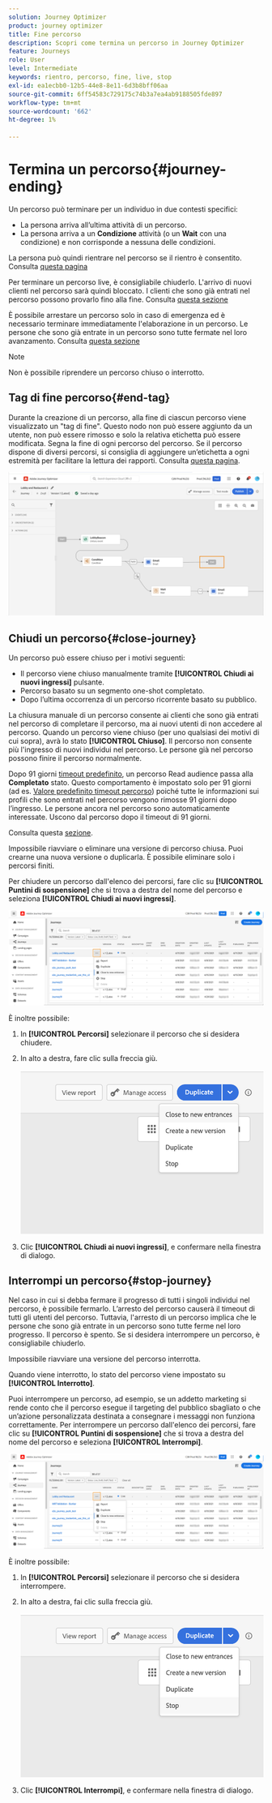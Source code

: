 ```yaml
---
solution: Journey Optimizer
product: journey optimizer
title: Fine percorso
description: Scopri come termina un percorso in Journey Optimizer
feature: Journeys
role: User
level: Intermediate
keywords: rientro, percorso, fine, live, stop
exl-id: ea1ecbb0-12b5-44e8-8e11-6d3b8bff06aa
source-git-commit: 6ff54583c729175c74b3a7ea4ab9188505fde897
workflow-type: tm+mt
source-wordcount: '662'
ht-degree: 1%

---
```


# Termina un percorso{#journey-ending}

Un percorso può terminare per un individuo in due contesti specifici:

* La persona arriva all’ultima attività di un percorso.
* La persona arriva a un **Condizione** attività (o un **Wait** con una condizione) e non corrisponde a nessuna delle condizioni.

La persona può quindi rientrare nel percorso se il rientro è consentito. Consulta [questa pagina](../building-journeys/journey-gs.md#change-properties)

Per terminare un percorso live, è consigliabile chiuderlo. L&#39;arrivo di nuovi clienti nel percorso sarà quindi bloccato. I clienti che sono già entrati nel percorso possono provarlo fino alla fine. Consulta [questa sezione](../building-journeys/journey.md#close-journey)

È possibile arrestare un percorso solo in caso di emergenza ed è necessario terminare immediatamente l&#39;elaborazione in un percorso. Le persone che sono già entrate in un percorso sono tutte fermate nel loro avanzamento. Consulta [questa sezione](../building-journeys/journey.md#stop-journey)

>[!NOTE]
>
>Non è possibile riprendere un percorso chiuso o interrotto.

## Tag di fine percorso{#end-tag}

Durante la creazione di un percorso, alla fine di ciascun percorso viene visualizzato un &quot;tag di fine&quot;. Questo nodo non può essere aggiunto da un utente, non può essere rimosso e solo la relativa etichetta può essere modificata. Segna la fine di ogni percorso del percorso. Se il percorso dispone di diversi percorsi, si consiglia di aggiungere un’etichetta a ogni estremità per facilitare la lettura dei rapporti. Consulta [questa pagina](../reports/live-report.md).

![](assets/journey-end.png)

<!--

### End activity{#journey-end-activity}

The **[!UICONTROL End]** activity allows you to mark the end of each path of the journey. It is not mandatory but recommended for visual clarity. See [this page](../building-journeys/end-activity.md)

![](assets/journey54.png)

-->

## Chiudi un percorso{#close-journey}

Un percorso può essere chiuso per i motivi seguenti:

* Il percorso viene chiuso manualmente tramite **[!UICONTROL Chiudi ai nuovi ingressi]** pulsante.
* Percorso basato su un segmento one-shot completato.
* Dopo l’ultima occorrenza di un percorso ricorrente basato su pubblico.

La chiusura manuale di un percorso consente ai clienti che sono già entrati nel percorso di completare il percorso, ma ai nuovi utenti di non accedere al percorso. Quando un percorso viene chiuso (per uno qualsiasi dei motivi di cui sopra), avrà lo stato **[!UICONTROL Chiuso]**. Il percorso non consente più l&#39;ingresso di nuovi individui nel percorso. Le persone già nel percorso possono finire il percorso normalmente.

Dopo 91 giorni [timeout predefinito](journey-gs.md#global_timeout), un percorso Read audience passa alla **Completato** stato. Questo comportamento è impostato solo per 91 giorni (ad es. [Valore predefinito timeout percorso](journey-gs.md#global_timeout)) poiché tutte le informazioni sui profili che sono entrati nel percorso vengono rimosse 91 giorni dopo l’ingresso. Le persone ancora nel percorso sono automaticamente interessate. Uscono dal percorso dopo il timeout di 91 giorni.

Consulta questa [sezione](../building-journeys/journey-gs.md#global_timeout).

Impossibile riavviare o eliminare una versione di percorso chiusa. Puoi crearne una nuova versione o duplicarla. È possibile eliminare solo i percorsi finiti.

Per chiudere un percorso dall&#39;elenco dei percorsi, fare clic su **[!UICONTROL Puntini di sospensione]** che si trova a destra del nome del percorso e seleziona **[!UICONTROL Chiudi ai nuovi ingressi]**.

![](assets/journey-finish-quick-action.png)

È inoltre possibile:

1. In **[!UICONTROL Percorsi]** selezionare il percorso che si desidera chiudere.
1. In alto a destra, fare clic sulla freccia giù.

   ![](assets/finish_drop_down_list.png)

1. Clic **[!UICONTROL Chiudi ai nuovi ingressi]**, e confermare nella finestra di dialogo.

## Interrompi un percorso{#stop-journey}

Nel caso in cui si debba fermare il progresso di tutti i singoli individui nel percorso, è possibile fermarlo. L’arresto del percorso causerà il timeout di tutti gli utenti del percorso. Tuttavia, l&#39;arresto di un percorso implica che le persone che sono già entrate in un percorso sono tutte ferme nel loro progresso. Il percorso è spento. Se si desidera interrompere un percorso, è consigliabile chiuderlo.

Impossibile riavviare una versione del percorso interrotta.

Quando viene interrotto, lo stato del percorso viene impostato su **[!UICONTROL Interrotto]**.

Puoi interrompere un percorso, ad esempio, se un addetto marketing si rende conto che il percorso esegue il targeting del pubblico sbagliato o che un’azione personalizzata destinata a consegnare i messaggi non funziona correttamente. Per interrompere un percorso dall&#39;elenco dei percorsi, fare clic su **[!UICONTROL Puntini di sospensione]** che si trova a destra del nome del percorso e seleziona **[!UICONTROL Interrompi]**.

![](assets/journey-finish-quick-action.png)

È inoltre possibile:

1. In **[!UICONTROL Percorsi]** selezionare il percorso che si desidera interrompere.
1. In alto a destra, fai clic sulla freccia giù.

   ![](assets/finish_drop_down_list2.png)

1. Clic **[!UICONTROL Interrompi]**, e confermare nella finestra di dialogo.
